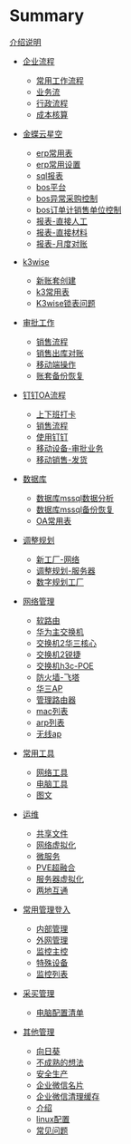 <!--



```
cd /d D:\jack\云文档\
mdbook serve -n 0.0.0.0 -p 3000
```

mdbook build ./          #//发布一本书



npx wrangler pages publish book



--->

# Summary
[介绍说明](./readme.md)

- [企业流程]()
   - [常用工作流程](./erp/订单-工作流程梳理.md)
   - [业务流](./erp/业务流与角色.md)
   - [行政流程](./oa流程/行政流程.md)
   - [成本核算](./erp/成本核算月报表.md)
- [金蝶云星空]()
   - [erp常用表](./金蝶云操作/kd常用表结构.md)
   - [erp常用设置](./金蝶云操作/常用管理设置.md)
   - [sql报表](./金蝶云操作/sql报表.md)
   - [bos平台](./金蝶云操作/bos平台.md)
   - [bos异常采购控制](./金蝶云操作/bos异常采购控制.md)
   - [bos订单计销售单位控制](./金蝶云操作/bos订单计销售单位控制.md)
   - [报表-直接人工](./erp/直接人工.md)
   - [报表-直接材料](./erp/直接材料.md)
   - [报表-月度对账](./erp/月度对账.md)
- [k3wise]()
   - [新账套创建](./k3wise/k3wise账套配置.md)
   - [k3常用表](./k3wise/k3wise表.md)
   - [K3wise锁表问题](./服务器/k3问题正在调用中间层层处理.md)
- [审批工作](./金蝶云操作/审批业务.md) 
   - [销售流程](./金蝶云操作/销售工作流程.md)
   - [销售出库对账](./金蝶云操作/销售出库对账.md)
   - [移动端操作](./金蝶云操作/移动端操作.md)
   - [账套备份恢复](./金蝶云操作/备份恢复注册数据中心.md)

- [钉钉OA流程]()
   - [上下班打卡](./钉钉/上下班打卡.md)
   - [销售流程](./oa流程/销售流程.md)
   - [使用钉钉](./钉钉/使用钉钉.md)
   - [移动设备-审批业务](./钉钉/移动设备-审批业务.md)
   - [移动销售-发货](./钉钉/移动销售-发货.md)
- [数据库]()
   - [数据库mssql数据分析](./服务器/ms数据库数据维护.md)
   - [数据库mssql备份恢复](./服务器/ms数据库维护.md)
   - [OA常用表](./服务器/补充数据.md)
- [调整规划]()
   - [新工厂-网络](./新工厂/调整规划-网络.md)
   - [调整规划-服务器](./新工厂/调整规划-服务器.md)
   - [数字规划工厂](./新工厂/树枝工厂.md)
- [网络管理]()
    - [软路由](网络/软路由.md)
    - [华为主交换机](./网络/管理主交换机.md)
    - [交换机2华三核心](./网络/交换机2华三核心.md)
    - [交换机2锐捷](./网络/交换机2锐捷.md)
    - [交换机h3c-POE](./网络/交换机2华三poe.md)
    - [防火墙-飞塔](./网络/防火墙-飞塔.md)
    - [华三AP](./网络/华三AP.md)
    - [管理路由器](./网络/管理路由器.md)
    - [mac列表](./网络/mac列表.md)
  - [arp列表](./网络/arp列表.md)
  - [无线ap](./无线ap.md)
- [常用工具]()
    - [网络工具](./网络工具.md)
    - [电脑工具](./电脑工具.md)
    - [图文](./其他管理/uml图支持.md)
- [运维]()
   - [共享文件](./服务器/共享文件.md)
   - [网络虚拟化](./服务器/网络虚拟化.md)
   - [微服务](./服务器/微服务.md)
   - [PVE超融合](./服务器/pve.md)
   - [服务器虚拟化](./服务器/虚拟化设备.md)
   - [两地互通](./服务器/外部访问内部.md)
- [常用管理登入]()
  - [内部管理](./管理内部.md)
   - [外网管理](./管理外网.md)
   - [监控主控](./网络/监控主控.md)
   - [特殊设备](./特殊设备.md)
   - [监控列表](./网络/监控设备列表.md)
- [采买管理](./其他管理/采买管理.md)
   - [电脑配置清单](./其他管理/电脑配置.md)
- [其他管理]()
   - [向日葵](./其他管理/向日葵.md)
   - [不成熟的想法](./其他管理/不成熟的想法.md)
   - [安全生产](./其他管理/安全生产app.md)
   - [企业微信名片](./其他管理/企业微信名片.md)
   - [企业微信清理缓存](./其他管理/企业微信清理缓存.md)   
   - [介绍](./showme/readme.md)
   - [linux配置](./k.md)
   - [常见问题](./金蝶云操作/常见问题.md)




